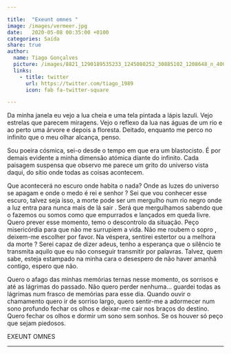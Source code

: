 ```yaml
---

title:  "Exeunt omnes "
image: /images/vermeer.jpg
date:   2020-05-08 00:35:00 +0100
categories: Saída
share: true
author:
  name: Tiago Gonçalves
  picture: /images/8821_1290189535233_1245080252_30885102_1208648_n_400x400.jpg
  links:
    - title: twitter
      url: https://twitter.com/tiago_1989
      icon: fab fa-twitter-square

---
```

Da minha janela eu vejo a lua cheia e uma tela pintada a lápis lazuli. Vejo estrelas que parecem miragens.
Vejo o reflexo da lua nas águas de um rio e ao perto uma árvore e depois a floresta.
Deitado, enquanto me perco no infinito que o meu olhar alcança, penso.

Sou poeira cósmica, sei-o desde o tempo em que era um blastocisto. É por demais evidente a minha dimensão atómica diante do infinito. Cada paisagem suspensa que observo me parece um grito do universo vista daqui, do sítio onde todas as coisas acontecem.  



Que acontecerá no escuro onde habita o nada? Onde as luzes do universo se apagam e onde o medo é rei e senhor ? Sei que vou conhecer esse escuro, talvez seja isso, a morte pode ser um mergulho num rio negro onde a luz entra para nunca mais de lá sair . Será que mergulhamos sabendo que o fazemos  ou somos como que empurrados e lançados em queda livre.
Quero prever esse momento, temo o descontrolo da situação. Peço misericórdia para que não me surrupiem a vida. Não me roubem o sopro , deixem-me escolher por favor.
Na véspera, sentirei estertor ou a melhora da morte ? Serei capaz de dizer adeus, tenho a esperança que o silêncio te transmita aquilo que eu não conseguir transmitir por palavras. Talvez, quem sabe, esteja estampado na minha cara o desespero de não haver amanhã contigo, espero que não.



Quero o afago das minhas memórias ternas nesse momento, os sorrisos e até as lágrimas do passado. Não quero perder nenhuma… guardei todas as lágrimas num frasco de memórias para esse dia. Quando ouvir o chamamento quero ir de sorriso largo, quero sentir-me a adormecer num sono profundo fechar os olhos e deixar-me cair nos braços do destino.  Quero fechar os olhos e dormir um sono sem sonhos. Se os houver só peço que sejam piedosos.

EXEUNT OMNES

---
